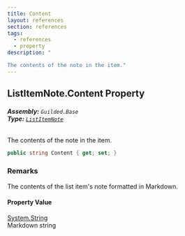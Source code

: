 ```yaml
---
title: Content
layout: references
section: references
tags:
  - references
  - property
description: "

The contents of the note in the item."
---
```


## ListItemNote.Content Property
###### **Assembly:** `Guilded.Base`<br/>**Type:** [`ListItemNote`](ListItemNote 'Guilded.Base.Content.ListItemNote')

The contents of the note in the item.

```csharp
public string Content { get; set; }
```

### Remarks
  
The contents of the list item's note formatted in Markdown.

#### Property Value
[System.String](https://docs.microsoft.com/en-us/dotnet/api/System.String 'System.String')  
Markdown string